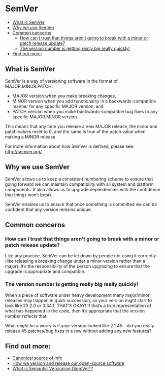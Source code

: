 # SemVer

* [What is SemVer](#what-is-semver)
* [Why we use SemVer](#why-we-use-semver)
* [Common concerns](#common-concerns)
    * [How can I trust that things aren’t going to break with a minor or patch release update?](#how-can-i-trust-that-things-arent-going-to-break-with-a-minor-or-patch-release-update)
    * [The version number is getting really big really quickly!](#the-version-number-is-getting-really-big-really-quickly)
* [Find out more:](#find-out-more)


## What is SemVer

SemVer is a way of versioning software in the format of MAJOR.MINOR.PATCH:

* MAJOR version when you make breaking changes,
* MINOR version when you add functionality in a backwards-compatible manner for any specific MAJOR version, and
* PATCH version when you make backwards-compatible bug fixes to any specific MAJOR.MINOR version.

This means that any time you release a new MAJOR release, the minor and patch values reset to 0, and the same is true of the patch value when making a MINOR release.

For more information about how SemVer is defined, please see: http://semver.org/

## Why we use SemVer

SemVer allows us to keep a consistent numbering scheme to ensure that going forward we can maintain compatibility with all system and platform components. It also allows us to upgrade dependencies with the confidence that things won’t break.

SemVer enables us to ensure that once something is committed we can be confident that any version remains unique.

## Common concerns

### How can I trust that things aren’t going to break with a minor or patch release update?

Like any practice, SemVer can be let down by people not using it correctly (like releasing a breaking change under a minor version rather than a major). It’s the responsibility of the person upgrading to ensure that the upgrade is appropriate and compatible.

### The version number is getting really big really quickly!

When a piece of software under heavy development many major/minor releases may happen in quick succession, so your version might start to look like 23.2.0 or 3.34.1. THAT’S OKAY! If that’s a true representation of what has happened in the code, then it’s appropriate that the version number reflects that.

What _might_ be a worry is if your version looked like 2.1.45 - did you really release 45 patches/bug fixes in a row without adding any new features?

## Find out more:

* [Canonical source of info](http://semver.org/)
* [How we version and release our open-source software](https://github.com/springernature/shunter/blob/master/docs/developer-guide.md#versioning)
* [What is Semantic Versioning (SemVer)?](https://abdulapopoola.com/2015/10/26/what-is-semver/)
